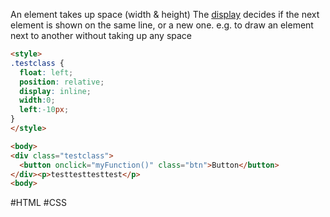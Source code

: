 An element takes up space (width & height)
The [display](https://www.w3schools.com/cssref/pr_class_display.php) decides if the next element is shown on the same line, or a new one.
e.g. to draw an element next to another without taking up any space

```html
<style>
.testclass {
  float: left;
  position: relative;
  display: inline;
  width:0;
  left:-10px;
}
</style>

<body>
<div class="testclass">
  <button onclick="myFunction()" class="btn">Button</button>
</div><p>testtesttesttest</p>
<body>
```

#HTML  #CSS